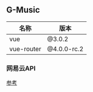 ## G-Music

|    名称       |    版本      |
|---------------|--------------|
|     vue       | @3.0.2       |
|  vue-router   | @4.0.0-rc.2  |


### 网易云API
[参考](https://binaryify.github.io/NeteaseCloudMusicApi/#/?id=neteasecloudmusicapi)
